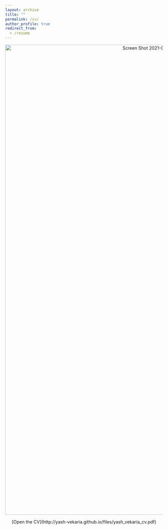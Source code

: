 ```yaml
---
layout: archive
title: ""
permalink: /cv/
author_profile: true
redirect_from:
  - /resume
---
```


<p align="center">
    <img width="1000" height="1500" alt="Screen Shot 2021-09-19 at 12 40 38 AM" src="https://user-images.githubusercontent.com/30694521/133919543-f62f777e-2881-404b-a8bb-a99ce33fc760.png">
</p>

<p align="center">
    [Open the CV](http://yash-vekaria.github.io/files/yash_vekaria_cv.pdf)
</p>

